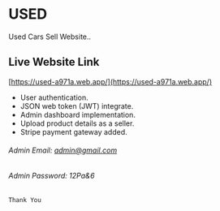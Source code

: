 # USED

Used Cars Sell Website..

## Live Website Link
[https://used-a971a.web.app/](https://used-a971a.web.app/)

* User authentication.
* JSON web token (JWT) integrate.
* Admin dashboard implementation.
* Upload product details as a seller.
* Stripe payment gateway added.

###### Admin Email: admin@gmail.com
###### Admin Password: 12Pa&6

`Thank You`